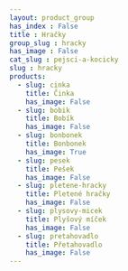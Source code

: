 ```yaml
---
layout: product_group
has_index : False
title : Hračky
group_slug : hracky
has_image : False
cat_slug : pejsci-a-kocicky
slug : hracky
products:
  - slug: cinka
    title: Činka
    has_image: False
  - slug: bobik
    title: Bobík
    has_image: False
  - slug: bonbonek
    title: Bonbonek
    has_image: True
  - slug: pesek
    title: Pešek
    has_image: False
  - slug: pletene-hracky
    title: Pletené hračky
    has_image: False
  - slug: plysovy-micek
    title: Plyšový míček
    has_image: False
  - slug: pretahovadlo
    title: Přetahovadlo
    has_image: False
---
```



